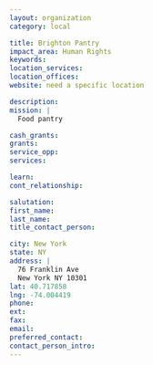```yaml
---
layout: organization
category: local

title: Brighton Pantry
impact_area: Human Rights
keywords: 
location_services: 
location_offices: 
website: need a specific location

description: 
mission: |
  Food pantry

cash_grants: 
grants: 
service_opp: 
services: 

learn: 
cont_relationship: 

salutation: 
first_name: 
last_name: 
title_contact_person: 

city: New York
state: NY
address: |
  76 Franklin Ave  
  New York NY 10301
lat: 40.717858
lng: -74.004419
phone: 
ext: 
fax: 
email: 
preferred_contact: 
contact_person_intro: 
---
```

